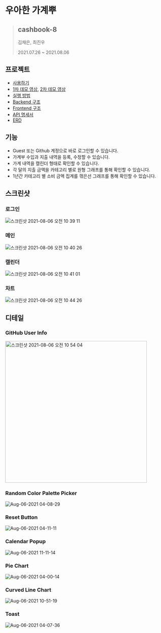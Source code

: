 # 우아한 가계뿌
> ## cashbook-8
> 
> 김채은, 최진우
> 
> 2021.07.26 ~ 2021.08.06

## 프로젝트
- [사용하기](http://3.35.14.21)
- [1차 데모 영상](https://youtu.be/zenB_ALETQ0), [2차 데모 영상](https://youtu.be/sv0FY0sQWJg)
- [실행 방법](https://github.com/woowa-techcamp-2021/cashbook-8/wiki/%ED%94%84%EB%A1%9C%EC%A0%9D%ED%8A%B8-%EC%8B%A4%ED%96%89)
- [Backend 구조](https://github.com/woowa-techcamp-2021/cashbook-8/wiki/%EB%B0%B1%EC%97%94%EB%93%9C-%EA%B5%AC%EC%A1%B0)
- [Frontend 구조](https://github.com/woowa-techcamp-2021/cashbook-8/wiki/%ED%94%84%EB%A1%A0%ED%8A%B8%EC%97%94%EB%93%9C-%EA%B5%AC%EC%A1%B0)
- [API 명세서](https://github.com/woowa-techcamp-2021/cashbook-8/wiki/API-%EB%AA%85%EC%84%B8%EC%84%9C)
- [ERD](https://github.com/woowa-techcamp-2021/cashbook-8/wiki/ERD)

## 기능
* Guest 또는 Github 계정으로 바로 로그인할 수 있습니다.
* 가계부 수입과 지출 내역을 등록, 수정할 수 있습니다.
* 가계 내역을 캘린더 형태로 확인할 수 있습니다.
* 각 달의 지출 금액을 카테고리 별로 원형 그래프를 통해 확인할 수 있습니다.
* 1년간 카테고리 별 소비 금액 집계를 꺾은선 그래프를 통해 확인할 수 있습니다.

## 스크린샷

### 로그인
<img alt="스크린샷 2021-08-06 오전 10 39 11" src="https://user-images.githubusercontent.com/40158029/128442860-ee872a71-cb7e-4ddf-aaee-c118fbbf7379.png">

### 메인
<img alt="스크린샷 2021-08-06 오전 10 40 26" src="https://user-images.githubusercontent.com/40158029/128442950-2dbe310a-9541-4155-aa4e-2893e90a8ed5.png">


### 캘린더
<img alt="스크린샷 2021-08-06 오전 10 41 01" src="https://user-images.githubusercontent.com/40158029/128443004-af4a2f87-8bf4-410c-b683-10c383be6147.png">


### 차트
<img alt="스크린샷 2021-08-06 오전 10 44 26" src="https://user-images.githubusercontent.com/40158029/128443270-eaca12f3-3c43-4c6f-bcc2-a491a29138e5.png">


## 디테일

### GitHub User Info
<img width="447" alt="스크린샷 2021-08-06 오전 10 54 04" src="https://user-images.githubusercontent.com/40158029/128444059-28966495-49bf-4b8f-a5ec-7b924c63e368.png">

### Random Color Palette Picker
![Aug-06-2021 04-08-29](https://user-images.githubusercontent.com/40158029/128444008-1e366158-9fca-4dfe-ad49-530b28a7f4a8.gif)

### Reset Button
![Aug-06-2021 04-11-11](https://user-images.githubusercontent.com/40158029/128444018-14d87cf3-001c-457a-a574-e528168c315a.gif)

### Calendar Popup
![Aug-06-2021 11-11-14](https://user-images.githubusercontent.com/40158029/128445396-5fd423da-384a-4271-9294-445d0cb33325.gif)

### Pie Chart
![Aug-06-2021 04-00-14](https://user-images.githubusercontent.com/40158029/128444316-de3bf80e-dbe5-4c9f-89f8-5b25e91141d3.gif)


### Curved Line Chart
![Aug-06-2021 10-51-19](https://user-images.githubusercontent.com/40158029/128443998-2d13e608-147d-4ab3-a895-b21c78e0a7c4.gif)

### Toast
![Aug-06-2021 04-07-36](https://user-images.githubusercontent.com/40158029/128444324-870f7c21-1c50-4e6e-ba97-667cb47d98ef.gif)

